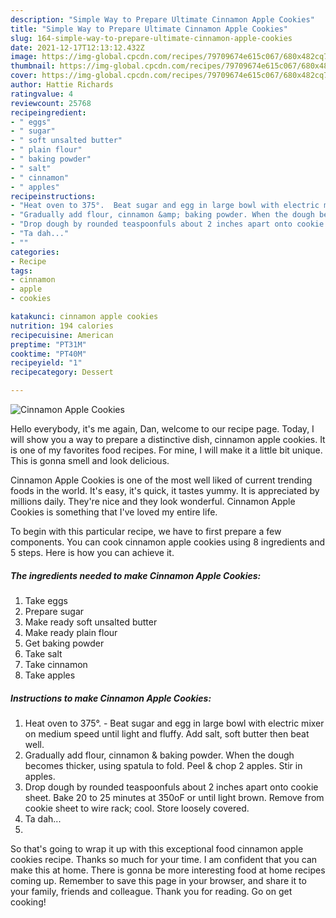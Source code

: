 ```yaml
---
description: "Simple Way to Prepare Ultimate Cinnamon Apple Cookies"
title: "Simple Way to Prepare Ultimate Cinnamon Apple Cookies"
slug: 164-simple-way-to-prepare-ultimate-cinnamon-apple-cookies
date: 2021-12-17T12:13:12.432Z
image: https://img-global.cpcdn.com/recipes/79709674e615c067/680x482cq70/cinnamon-apple-cookies-recipe-main-photo.jpg
thumbnail: https://img-global.cpcdn.com/recipes/79709674e615c067/680x482cq70/cinnamon-apple-cookies-recipe-main-photo.jpg
cover: https://img-global.cpcdn.com/recipes/79709674e615c067/680x482cq70/cinnamon-apple-cookies-recipe-main-photo.jpg
author: Hattie Richards
ratingvalue: 4
reviewcount: 25768
recipeingredient:
- " eggs"
- " sugar"
- " soft unsalted butter"
- " plain flour"
- " baking powder"
- " salt"
- " cinnamon"
- " apples"
recipeinstructions:
- "Heat oven to 375°.  Beat sugar and egg in large bowl with electric mixer on medium speed until light and fluffy. Add salt, soft butter then beat well."
- "Gradually add flour, cinnamon &amp; baking powder. When the dough becomes thicker, using spatula to fold. Peel &amp; chop 2 apples. Stir in apples."
- "Drop dough by rounded teaspoonfuls about 2 inches apart onto cookie sheet. Bake 20 to 25 minutes at 350oF or until light brown. Remove from cookie sheet to wire rack; cool. Store loosely covered."
- "Ta dah..."
- ""
categories:
- Recipe
tags:
- cinnamon
- apple
- cookies

katakunci: cinnamon apple cookies 
nutrition: 194 calories
recipecuisine: American
preptime: "PT31M"
cooktime: "PT40M"
recipeyield: "1"
recipecategory: Dessert

---
```



![Cinnamon Apple Cookies](https://img-global.cpcdn.com/recipes/79709674e615c067/680x482cq70/cinnamon-apple-cookies-recipe-main-photo.jpg)

Hello everybody, it's me again, Dan, welcome to our recipe page. Today, I will show you a way to prepare a distinctive dish, cinnamon apple cookies. It is one of my favorites food recipes. For mine, I will make it a little bit unique. This is gonna smell and look delicious.

Cinnamon Apple Cookies is one of the most well liked of current trending foods in the world. It's easy, it's quick, it tastes yummy. It is appreciated by millions daily. They're nice and they look wonderful. Cinnamon Apple Cookies is something that I've loved my entire life.




To begin with this particular recipe, we have to first prepare a few components. You can cook cinnamon apple cookies using 8 ingredients and 5 steps. Here is how you can achieve it.

<!--inarticleads1-->

##### The ingredients needed to make Cinnamon Apple Cookies:

1. Take  eggs
1. Prepare  sugar
1. Make ready  soft unsalted butter
1. Make ready  plain flour
1. Get  baking powder
1. Take  salt
1. Take  cinnamon
1. Take  apples




<!--inarticleads2-->

##### Instructions to make Cinnamon Apple Cookies:

1. Heat oven to 375°.  - Beat sugar and egg in large bowl with electric mixer on medium speed until light and fluffy. Add salt, soft butter then beat well.
1. Gradually add flour, cinnamon &amp; baking powder. When the dough becomes thicker, using spatula to fold. Peel &amp; chop 2 apples. Stir in apples.
1. Drop dough by rounded teaspoonfuls about 2 inches apart onto cookie sheet. Bake 20 to 25 minutes at 350oF or until light brown. Remove from cookie sheet to wire rack; cool. Store loosely covered.
1. Ta dah...
1. 




So that's going to wrap it up with this exceptional food cinnamon apple cookies recipe. Thanks so much for your time. I am confident that you can make this at home. There is gonna be more interesting food at home recipes coming up. Remember to save this page in your browser, and share it to your family, friends and colleague. Thank you for reading. Go on get cooking!
